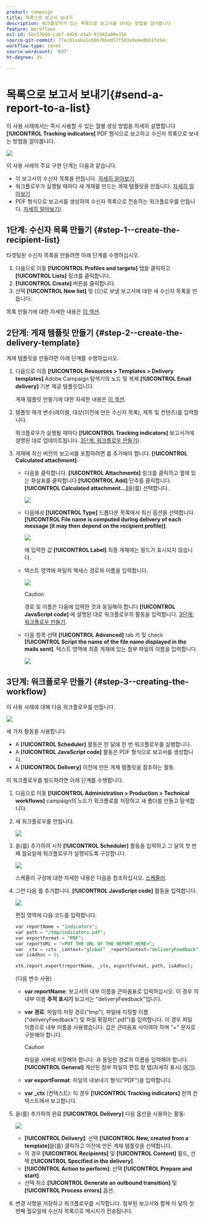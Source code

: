 ```yaml
---
product: campaign
title: 목록으로 보고서 보내기
description: 워크플로우가 있는 목록으로 보고서를 보내는 방법을 알아봅니다
feature: Workflows
exl-id: 5bc576d0-cab7-4d26-a3a5-91982a00e356
source-git-commit: 77ec01aaba1e50676bed57f503a9e4e8bb1fe54c
workflow-type: tm+mt
source-wordcount: '637'
ht-degree: 3%

---
```


# 목록으로 보고서 보내기{#send-a-report-to-a-list}

이 사용 사례에서는 즉시 사용할 수 있는 월별 생성 방법을 자세히 설명합니다 **[!UICONTROL Tracking indicators]** PDF 형식으로 보고하고 수신자 목록으로 보내는 방법을 알아봅니다.

![](assets/use_case_report_intro.png)

이 사용 사례의 주요 구현 단계는 다음과 같습니다.

* 이 보고서의 수신자 목록을 만듭니다. [자세히 알아보기](#step-1--create-the-recipient-list)
* 워크플로우가 실행될 때마다 새 게재를 만드는 게재 템플릿을 만듭니다. [자세히 알아보기](#step-2--create-the-delivery-template)
* PDF 형식으로 보고서를 생성하여 수신자 목록으로 전송하는 워크플로우를 만듭니다. [자세히 알아보기](#step-3--create-the-workflow)).

## 1단계: 수신자 목록 만들기 {#step-1--create-the-recipient-list}

타겟팅된 수신자 목록을 만들려면 아래 단계를 수행하십시오.

1. 다음으로 이동 **[!UICONTROL Profiles and targets]** 탭을 클릭하고 **[!UICONTROL Lists]** 링크를 클릭합니다.
1. **[!UICONTROL Create]** 버튼을 클릭합니다.
1. 선택 **[!UICONTROL New list]** 및 (으)로 보낼 보고서에 대한 새 수신자 목록을 만듭니다.

목록 만들기에 대한 자세한 내용은 [이 섹션](../../v8/audiences/create-audiences.md).

## 2단계: 게재 템플릿 만들기 {#step-2--create-the-delivery-template}

게재 템플릿을 만들려면 아래 단계를 수행하십시오.

1. 다음으로 이동 **[!UICONTROL Resources > Templates > Delivery templates]** Adobe Campaign 탐색기의 노드 및 복제 **[!UICONTROL Email delivery]** 기본 제공 템플릿입니다.

   게재 템플릿 만들기에 대한 자세한 내용은 [이 섹션](../../v8/send/create-templates.md).

1. 템플릿 매개 변수(레이블, 대상(이전에 만든 수신자 목록), 제목 및 컨텐츠)를 입력합니다.

   워크플로우가 실행될 때마다 **[!UICONTROL Tracking indicators]** 보고서가에 설명된 대로 업데이트됩니다. [3단계: 워크플로우 만들기](#step-3--creating-the-workflow)).

1. 게재에 최신 버전의 보고서를 포함하려면 를 추가해야 합니다. **[!UICONTROL Calculated attachment]**:

   * 다음을 클릭합니다. **[!UICONTROL Attachments]** 링크를 클릭하고 옆에 있는 화살표를 클릭합니다 **[!UICONTROL Add]** 단추를 클릭합니다. **[!UICONTROL Calculated attachment...]**&#x200B;을(를) 선택합니다.

     ![](assets/use_case_report_4.png)

   * 다음에서 **[!UICONTROL Type]** 드롭다운 목록에서 최신 옵션을 선택합니다. **[!UICONTROL File name is computed during delivery of each message (it may then depend on the recipient profile)]**.

     ![](assets/use_case_report_5.png)

     에 입력한 값 **[!UICONTROL Label]** 최종 게재에는 필드가 표시되지 않습니다.

   * 텍스트 영역에 파일의 액세스 경로와 이름을 입력합니다.

     ![](assets/use_case_report_6.png)

     >[!CAUTION]
     >
     >경로 및 이름은 다음에 입력한 것과 동일해야 합니다 **[!UICONTROL JavaScript code]** 에 설명된 대로 워크플로우의 활동을 입력합니다. [3단계: 워크플로우 만들기](#step-3--creating-the-workflow).

   * 다음 항목 선택 **[!UICONTROL Advanced]** tab 키 및 check **[!UICONTROL Script the name of the file name displayed in the mails sent]**. 텍스트 영역에 최종 게재에 있는 첨부 파일의 이름을 입력합니다.

     ![](assets/use_case_report_6b.png)

## 3단계: 워크플로우 만들기 {#step-3--creating-the-workflow}

이 사용 사례에 대해 다음 워크플로우를 만듭니다.

![](assets/use_case_report_8.png)

세 가지 활동을 사용합니다.

* A **[!UICONTROL Scheduler]** 활동은 한 달에 한 번 워크플로우를 실행합니다.
* A **[!UICONTROL JavaScript code]** 활동은 PDF 형식으로 보고서를 생성합니다.
* A **[!UICONTROL Delivery]** 이전에 만든 게재 템플릿을 참조하는 활동.

이 워크플로우를 빌드하려면 아래 단계를 수행합니다.

1. 다음으로 이동 **[!UICONTROL Administration > Production > Technical workflows]** campaign의 노드가 워크플로를 저장하고 새 폴더를 만들고 탐색합니다.
1. 새 워크플로우를 만듭니다.

   ![](assets/use_case_report_7.png)

1. 을(를) 추가하여 시작 **[!UICONTROL Scheduler]** 활동을 입력하고 그 달의 첫 번째 월요일에 워크플로우가 실행되도록 구성합니다.

   ![](assets/use_case_report_9.png)

   스케줄러 구성에 대한 자세한 내용은 다음을 참조하십시오. [스케줄러](scheduler.md).

1. 그런 다음 를 추가합니다. **[!UICONTROL JavaScript code]** 활동을 입력합니다.

   ![](assets/use_case_report_10.png)

   편집 영역에 다음 코드를 입력합니다.

   ```sql
   var reportName = "indicators";
   var path = "/tmp/indicators.pdf";
   var exportFormat = "PDF";
   var reportURL = "<PUT THE URL OF THE REPORT HERE>";
   var _ctx = <ctx _context="global" _reportContext="deliveryFeedback" />
   var isAdhoc = 0;
   
   xtk.report.export(reportName, _ctx, exportFormat, path, isAdhoc);
   ```


   (다음 변수 사용)

   * **var reportName**: 보고서의 내부 이름을 큰따옴표로 입력하십시오. 이 경우 의 내부 이름 **추적 표시기** 보고서는 &quot;deliveryFeedback&quot;입니다.
   * **var 경로**: 파일의 저장 경로(&quot;tmp&quot;), 파일에 지정할 이름(&quot;deliveryFeedback&quot;) 및 파일 확장자(&quot;.pdf&quot;)를 입력합니다. 이 경우 파일 이름으로 내부 이름을 사용했습니다. 값은 큰따옴표 사이여야 하며 &quot;+&quot; 문자로 구분해야 합니다.

     >[!CAUTION]
     >
     >파일을 서버에 저장해야 합니다. 과 동일한 경로와 이름을 입력해야 합니다. **[!UICONTROL General]** 계산된 첨부 파일의 편집 창 탭(자세히 표시) [여기](#step-2--create-the-delivery-template)).

   * **var exportFormat**: 파일의 내보내기 형식(&quot;PDF&quot;)을 입력합니다.
   * **var _ctx** (컨텍스트): 이 경우 **[!UICONTROL Tracking indicators]** 전역 컨텍스트에서 보고합니다.

1. 을(를) 추가하여 완료 **[!UICONTROL Delivery]** 다음 옵션을 사용하는 활동:

   ![](assets/use_case_report_11.png)

   * **[!UICONTROL Delivery]**: 선택 **[!UICONTROL New, created from a template]**&#x200B;을(를) 클릭하고 이전에 만든 게재 템플릿을 선택합니다.
   * 의 경우 **[!UICONTROL Recipients]** 및 **[!UICONTROL Content]** 필드, 선택 **[!UICONTROL Specified in the delivery]**.
   * **[!UICONTROL Action to perform]**: 선택 **[!UICONTROL Prepare and start]**.
   * 선택 취소 **[!UICONTROL Generate an outbound transition]** 및 **[!UICONTROL Process errors]** 옵션.

1. 변경 사항을 저장하고 워크플로우를 시작합니다. 첨부된 보고서와 함께 이 달의 첫 번째 월요일에 수신자 목록으로 메시지가 전송됩니다.
